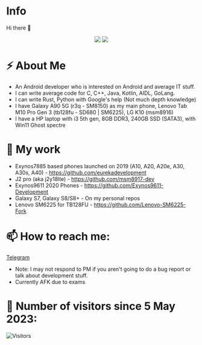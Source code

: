 # Info
 Hi there 👋
<p align="center">
 <img src="https://raw.githubusercontent.com/roynatech2544/readme-generator/master/generated/languages.svg"/>
 <img src="https://raw.githubusercontent.com/roynatech2544/readme-generator/master/generated/overview.svg"/>
</p>

# ⚡ About Me
- An Android developer who is interested on Android and average IT stuff.
- I can write average code for C, C++, Java, Kotlin, AIDL, GoLang.
- I can write Rust, Python with Google's help (Not much depth knowledge)
- I have Galaxy A90 5G (r3q - SM8150) as my main phone, Lenovo Tab M10 Pro Gen 3 (tb128fu - SD680 | SM6225), LG K10 (msm8916)
- I have a HP laptop with i3 5th gen, 8GB DDR3, 240GB SSD (SATA3), with Win11 Ghost spectre 

# 🔭 My work
- Exynos7885 based phones launched on 2019 (A10, A20, A20e, A30, A30s, A40) - https://github.com/eurekadevelopment
- J2 pro (aka j2y18lte) - https://github.com/msm8917-dev
- Exynos9611 2020 Phones - https://github.com/Exynos9611-Development
- Galaxy S7, Galaxy S8/S8+ - On my personal repos
- Lenovo SM6225 for TB128FU - https://github.com/Lenovo-SM6225-Fork
 
# 📫 How to reach me:
[Telegram](https://t.me/roynatech)
- Note: I may not respond to PM if you aren't going to do a bug report or talk about development stuff.
- Currently AFK due to exams

# 🤔 Number of visitors since 5 May 2023:
![Visitors](https://komarev.com/ghpvc/?username=roynatech2544)
